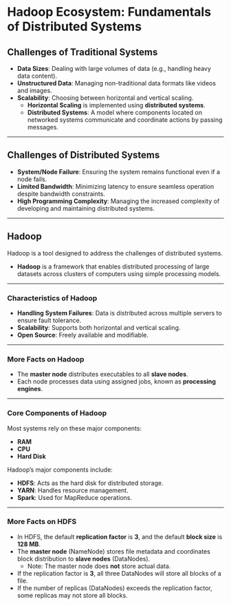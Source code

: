 # Hadoop Ecosystem: Fundamentals of Distributed Systems

## Challenges of Traditional Systems

- **Data Sizes**: Dealing with large volumes of data (e.g., handling heavy data content).
- **Unstructured Data**: Managing non-traditional data formats like videos and images.
- **Scalability**: Choosing between horizontal and vertical scaling.
  - **Horizontal Scaling** is implemented using **distributed systems**.
  - **Distributed Systems**: A model where components located on networked systems communicate and coordinate actions by passing messages.

---

## Challenges of Distributed Systems

- **System/Node Failure**: Ensuring the system remains functional even if a node fails.
- **Limited Bandwidth**: Minimizing latency to ensure seamless operation despite bandwidth constraints.
- **High Programming Complexity**: Managing the increased complexity of developing and maintaining distributed systems.

---

## Hadoop

Hadoop is a tool designed to address the challenges of distributed systems.

- **Hadoop** is a framework that enables distributed processing of large datasets across clusters of computers using simple processing models.

---

### Characteristics of Hadoop

- **Handling System Failures**: Data is distributed across multiple servers to ensure fault tolerance.
- **Scalability**: Supports both horizontal and vertical scaling.
- **Open Source**: Freely available and modifiable.

---

### More Facts on Hadoop

- The **master node** distributes executables to all **slave nodes**.
- Each node processes data using assigned jobs, known as **processing engines**.

---

### Core Components of Hadoop

Most systems rely on these major components:

- **RAM**
- **CPU**
- **Hard Disk**

Hadoop’s major components include:

- **HDFS**: Acts as the hard disk for distributed storage.
- **YARN**: Handles resource management.
- **Spark**: Used for MapReduce operations.

---

### More Facts on HDFS

- In HDFS, the default **replication factor** is **3**, and the default **block size** is **128 MB**.
- The **master node** (NameNode) stores file metadata and coordinates block distribution to **slave nodes** (DataNodes).
  - Note: The master node does **not** store actual data.
- If the replication factor is **3**, all three DataNodes will store all blocks of a file.
- If the number of replicas (DataNodes) exceeds the replication factor, some replicas may not store all blocks.
